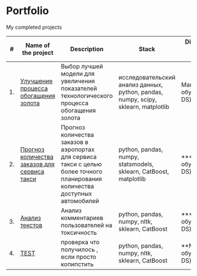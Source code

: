 # Portfolio

My completed projects

| #   | Name of the project    |      Description                                   |         Stack                  | Direction and areas of activity                                |
| --- | ---------------------- | -------------------------------------------------- | ------------------------------ | -------------------------------------------------------------- |
| 1.  | [Улучшение процесса обогащения золота](https://github.com/KovalevMV/Portfolio/tree/main/Gold%20Recovery) | Выбор лучшей модели для увеличения <br/>показателей технологического процесса <br/>обогащения золота | исследовательский анализ данных, python, pandas, numpy, scipy, sklearn, matplotlib  |  Машинное обучение (DA, DS)    |
| 2.  | [Прогноз количества заказов для сервиса такси](https://github.com/aq2003/Portfolio/tree/main/Taxi%20Service) | Прогноз количества заказов в аэропортах <br/>для сервиса такси с целью более точного планирования количества доступных <br/>автомобилей | python, pandas, numpy, statsmodels, sklearn, CatBoost, matplotlib |  ****Машинное обучение (DA, DS)   |
| 3.  | [Анализ текстов](https://github.com/aq2003/Portfolio/tree/main/Analyzing%20Texts) | Анализ комментариев пользователей на токсичность  | python, pandas, numpy, nltk, sklearn, CatBoost | ***Машинное обучение (DA, DS) |
| 4.  | [TEST](https://github.com/aq2003/Portfolio/tree/main/Analyzing%20Texts) | проверка что получилось , если просто копипстить        | python, pandas, numpy, nltk, sklearn, CatBoost |  **Машинное обучение (DA, DS)     |
